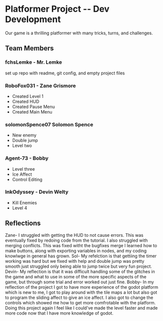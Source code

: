 # Platformer Project -- Dev Development
Our game is a thrilling platformer with many tricks, turns, and challenges. 

## Team Members
### fchsLemke - Mr. Lemke
set up repo with readme, git config, and empty project files
### RoboFox031 - Zane Grismore
* Created Level 1
* Created HUD
* Created Pause Menu
* Created Main Menu
### solomonSpence07 Solomon Spence
* New enemy
* Double jump
* Level two
### Agent-73 - Bobby
* Level three
* Ice Affect
* Control Editing
### InkOdyssey - Devin Welty
* Kill Enemies
* Level 4

## Reflections
Zane- I struggled with getting the HUD to not cause errors. This was eventually fixed by redoing code from the tutorial. I also struggled with merging conflicts. This was fixed witht the bugfixes merge I learned how to make buttons, along with exporting variables in nodes, and my coding knowlwge in general has grown.
Sol- My refelction is that gettiing the timer working was hard but we fixed with help and double jump was pretty smooth just struggled only being able to jump twice but very fun project.
Devin- My reflection is that it was difficult handling some of the glitches in the game and what to use in some of the more specific aspects of the game, but through some trial and error worked out just fine.
Bobby- In my reflection of the project I got to have more experience of the godot platform which is new to me, I got to play around with the tile maps a lot but also got to program the sliding affect to give an ice affect. I also got to change the controls which showed me how to get more comfrotable with the platform. Doing this project again I feel like I could've made the level faster and made more code now that I have more knowledge of godot.